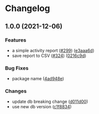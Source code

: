 # Changelog

## 1.0.0 (2021-12-06)


### Features

* a simple activity report ([#299](https://www.github.com/web3-storage/web3.storage/issues/299)) ([e3aaa6d](https://www.github.com/web3-storage/web3.storage/commit/e3aaa6d289a0bb6c1d92fba99ed8f7c23030b543))
* save report to CSV ([#324](https://www.github.com/web3-storage/web3.storage/issues/324)) ([0216c9d](https://www.github.com/web3-storage/web3.storage/commit/0216c9deddfdbe5ac5c47bdf85568e6a03b1a507))


### Bug Fixes

* package name ([4ad948e](https://www.github.com/web3-storage/web3.storage/commit/4ad948e07149fe2c225f516f4e30fed45c552681))


### Changes

* update db breaking change ([d011d00](https://www.github.com/web3-storage/web3.storage/commit/d011d003f0e76c37e9a1646ae1cd53bb65ad673d))
* use new db version ([c1f8834](https://www.github.com/web3-storage/web3.storage/commit/c1f8834d1ffc47dc72694d342bad719b483b4121))
